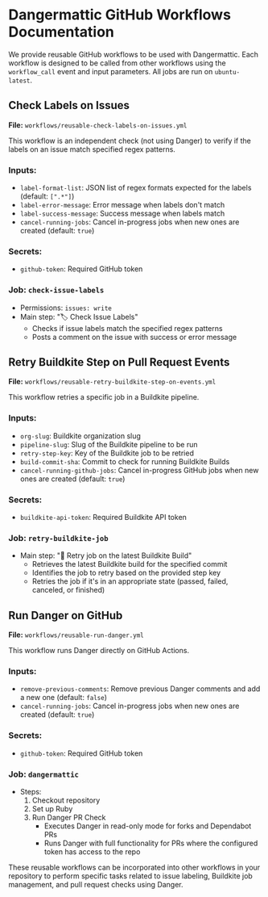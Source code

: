 # Dangermattic GitHub Workflows Documentation

We provide reusable GitHub workflows to be used with Dangermattic.
Each workflow is designed to be called from other workflows using the `workflow_call` event and input parameters.
All jobs are run on `ubuntu-latest`.

## Check Labels on Issues

**File:** `workflows/reusable-check-labels-on-issues.yml`

This workflow is an independent check (not using Danger) to verify if the labels on an issue match specified regex patterns.

### Inputs:
- `label-format-list`: JSON list of regex formats expected for the labels (default: `[".*"]`)
- `label-error-message`: Error message when labels don't match
- `label-success-message`: Success message when labels match
- `cancel-running-jobs`: Cancel in-progress jobs when new ones are created (default: `true`)

### Secrets:
- `github-token`: Required GitHub token

### Job: `check-issue-labels`
- Permissions: `issues: write`
- Main step: "🏷️ Check Issue Labels"
  - Checks if issue labels match the specified regex patterns
  - Posts a comment on the issue with success or error message

## Retry Buildkite Step on Pull Request Events

**File:** `workflows/reusable-retry-buildkite-step-on-events.yml`

This workflow retries a specific job in a Buildkite pipeline.

### Inputs:
- `org-slug`: Buildkite organization slug
- `pipeline-slug`: Slug of the Buildkite pipeline to be run
- `retry-step-key`: Key of the Buildkite job to be retried
- `build-commit-sha`: Commit to check for running Buildkite Builds
- `cancel-running-github-jobs`: Cancel in-progress GitHub jobs when new ones are created (default: `true`)

### Secrets:
- `buildkite-api-token`: Required Buildkite API token

### Job: `retry-buildkite-job`
- Main step: "🔄 Retry job on the latest Buildkite Build"
  - Retrieves the latest Buildkite build for the specified commit
  - Identifies the job to retry based on the provided step key
  - Retries the job if it's in an appropriate state (passed, failed, canceled, or finished)

## Run Danger on GitHub

**File:** `workflows/reusable-run-danger.yml`

This workflow runs Danger directly on GitHub Actions.

### Inputs:
- `remove-previous-comments`: Remove previous Danger comments and add a new one (default: `false`)
- `cancel-running-jobs`: Cancel in-progress jobs when new ones are created (default: `true`)

### Secrets:
- `github-token`: Required GitHub token

### Job: `dangermattic`
- Steps:
  1. Checkout repository
  2. Set up Ruby
  3. Run Danger PR Check
     - Executes Danger in read-only mode for forks and Dependabot PRs
     - Runs Danger with full functionality for PRs where the configured token has access to the repo

These reusable workflows can be incorporated into other workflows in your repository to perform specific tasks related to issue labeling, Buildkite job management, and pull request checks using Danger.

